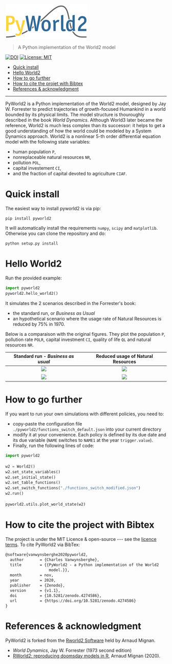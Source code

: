 ![Logo](./img/logo.png)

> A Python implementation of the World2 model

[![DOI](https://zenodo.org/badge/306612326.svg)](https://zenodo.org/badge/latestdoi/306612326)
[![License: MIT](https://img.shields.io/badge/License-MIT-yellow.svg)](https://opensource.org/licenses/MIT)

+ [Quick install](#Quick-install)
+ [Hello World2](#Hello-World2)
+ [How to go further](#How-to-go-further)
+ [How to cite the projet with Bibtex](#How-to-cite-the-project-with-Bibtex)
+ [References & acknowledgment](#References-&-acknowledgment)

---

PyWorld2 is a Python implementation of the World2 model, designed by Jay W. Forrester to predict trajectories of growth-focused Humankind in a world bounded by its physical limits. The model structure is thouroughly described in the book *World Dynamics*. Although World3 later became the reference, World2 is much less complex than its successor: it helps to get a good understanding of how the world could be modeled by a System Dynamics approach. World2 is a nonlinear 5-th order differential equation model with the following state variables:
- human population `P`,
- nonreplaceable natural resources `NR`,
- pollution `POL`,
- capital investement `CI`,
- and the fraction of capital devoted to agriculture `CIAF`.

# Quick install

The easiest way to install pyworld2 is via pip:
```
pip install pyworld2
```

It will automatically install the requirements ``numpy``, ``scipy`` and ``matplotlib``. Otherwise you can clone the repository and do:

```
python setup.py install
```

# Hello World2

Run the provided example:
``` Python
import pyworld2
pyworld2.hello_world2()
```
It simulates the 2 scenarios described in the Forrester's book:
* the standard run, or *Business as Usual*
* an hypothetical scenario where the usage rate of Natural Resources is reduced by 75% in 1970.

Below is a comparaison with the original figures. They plot the population `P`, pollution rate `POLR`, capital investment `CI`, quality of life `QL` and natural resources `NR`.

|Standard run - *Business as usual*          |  Reduced usage of Natural Resources       |
|:------------------------------------------:|:-----------------------------------------:|
|![](./img/results_standard_run.png)         |  ![](./img/results_scenario2.png)         |
|![](./img/world_dynamics_standard_run.png)  |  ![](./img/world_dynamics_scenario2.png)  |


# How to go further

If you want to run your own simulations with different policies, you need to:
* copy-paste the configuration file ``./pyworld2/functions_switch_default.json`` into your current directory 
* modify it at your convenience. Each policy is defined by its due date and its due variable (``NAME`` switches to ``NAME1`` at the year ``trigger.value``).
* Finally, run the following lines of code:
``` Python
import pyworld2

w2 = World2()
w2.set_state_variables()
w2.set_initial_state()
w2.set_table_functions()
w2.set_switch_functions("./functions_switch_modified.json")
w2.run()

pyworld2.utils.plot_world_state(w2)
```

# How to cite the project with Bibtex

The project is under the MIT Licence & open-source --- see the [licence terms](./LICENCE). To cite PyWorld2 via BibTex:
```
@software{vanwynsberghe2020pyworld2,
  author       = {Charles Vanwynsberghe},
  title        = {{PyWorld2 - a Python implementation of the World2 
                   model.}},
  month        = nov,
  year         = 2020,
  publisher    = {Zenodo},
  version      = {v1.1},
  doi          = {10.5281/zenodo.4274586},
  url          = {https://doi.org/10.5281/zenodo.4274586}
}
```

# References & acknowledgment

PyWorld2 is forked from the [Rworld2 Software](https://github.com/amignan/hist_gc_sysdyn) held by Arnaud Mignan.

- *World Dynamics*, Jay W. Forrester (1973 second edition)
- [RWorld2: reproducing doomsday models in R](https://github.com/amignan/hist_gc_sysdyn), Arnaud Mignan (2020). 